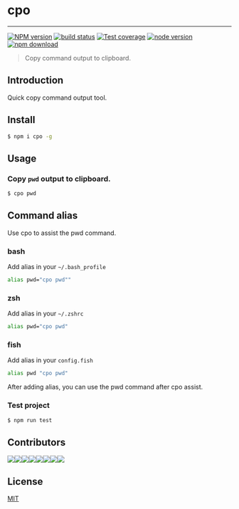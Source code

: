 # cpo

---

[![NPM version][npm-image]][npm-url]
[![build status][travis-image]][travis-url]
[![Test coverage][codecov-image]][codecov-url]
[![node version][node-image]][node-url]
[![npm download][download-image]][download-url]

[npm-image]: https://img.shields.io/npm/v/cpo.svg?style=flat-square&logo=npm
[npm-url]: https://npmjs.org/package/cpo
[travis-image]: https://img.shields.io/travis/ant-ife/cpo.svg?style=flat-square&logo=travis
[travis-url]: https://travis-ci.org/gaius-qi/cpo
[codecov-image]: https://img.shields.io/codecov/c/github/gaius-qi/cpo.svg?style=flat-square&logo=javascript
[codecov-url]: https://codecov.io/gh/gaius-qi/cpo
[node-image]: https://img.shields.io/badge/node.js-%3E=_8-green.svg?style=flat-square&logo=node.js
[node-url]: http://nodejs.org/download/
[download-image]: https://img.shields.io/npm/dm/cpo.svg?style=flat-square&logo=npm
[download-url]: https://npmjs.org/package/cpo

> Copy command output to clipboard.

## Introduction

Quick copy command output tool.

## Install

```bash
$ npm i cpo -g
```
## Usage

### Copy `pwd` output to clipboard.

```bash
$ cpo pwd
```

## Command alias

Use cpo to assist the pwd command.

### bash

Add alias in your `~/.bash_profile`

```bash
alias pwd="cpo pwd""
```

### zsh

Add alias in your `~/.zshrc`

```bash
alias pwd="cpo pwd"
```

### fish

Add alias in your `config.fish`

```bash
alias pwd "cpo pwd"
```

After adding alias, you can use the pwd command after cpo assist.



### Test project

```bash
$ npm run test
```

## Contributors

[![](https://sourcerer.io/fame/gaius-qi/gaius-qi/cpo/images/0)](https://sourcerer.io/fame/gaius-qi/gaius-qi/cpo/links/0)[![](https://sourcerer.io/fame/gaius-qi/gaius-qi/cpo/images/1)](https://sourcerer.io/fame/gaius-qi/gaius-qi/cpo/links/1)[![](https://sourcerer.io/fame/gaius-qi/gaius-qi/cpo/images/2)](https://sourcerer.io/fame/gaius-qi/gaius-qi/cpo/links/2)[![](https://sourcerer.io/fame/gaius-qi/gaius-qi/cpo/images/3)](https://sourcerer.io/fame/gaius-qi/gaius-qi/cpo/links/3)[![](https://sourcerer.io/fame/gaius-qi/gaius-qi/cpo/images/4)](https://sourcerer.io/fame/gaius-qi/gaius-qi/cpo/links/4)[![](https://sourcerer.io/fame/gaius-qi/gaius-qi/cpo/images/5)](https://sourcerer.io/fame/gaius-qi/gaius-qi/cpo/links/5)[![](https://sourcerer.io/fame/gaius-qi/gaius-qi/cpo/images/6)](https://sourcerer.io/fame/gaius-qi/gaius-qi/cpo/links/6)[![](https://sourcerer.io/fame/gaius-qi/gaius-qi/cpo/images/7)](https://sourcerer.io/fame/gaius-qi/gaius-qi/cpo/links/7)

## License

[MIT](http://opensource.org/licenses/MIT)
